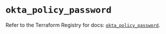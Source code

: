 # `okta_policy_password`

Refer to the Terraform Registry for docs: [`okta_policy_password`](https://registry.terraform.io/providers/okta/okta/4.9.0/docs/resources/policy_password).
